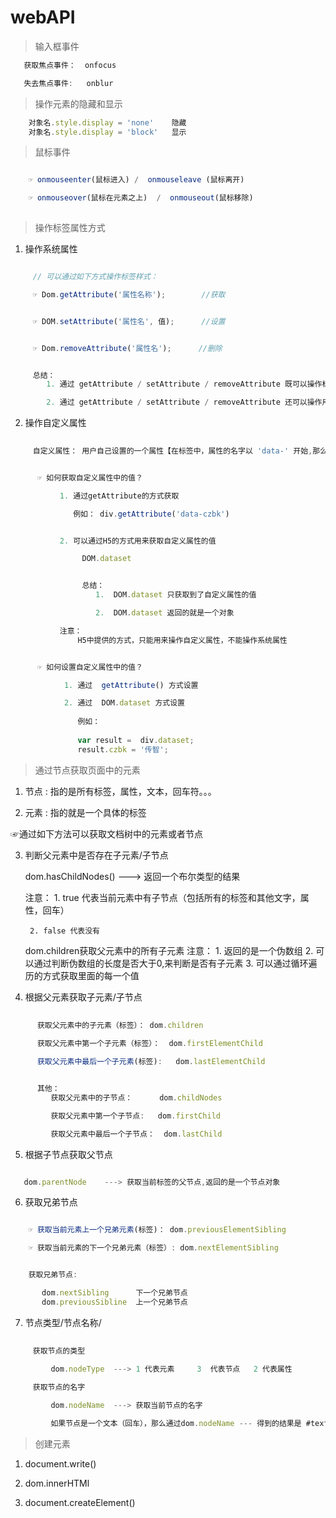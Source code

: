 # webAPI
> 输入框事件
```js
   获取焦点事件：  onfocus

   失去焦点事件:   onblur
```
> 操作元素的隐藏和显示
```js
    对象名.style.display = 'none'    隐藏
    对象名.style.display = 'block'   显示
```
> 鼠标事件
```js

    ☞ onmouseenter(鼠标进入) /  onmouseleave (鼠标离开)

    ☞ onmouseover(鼠标在元素之上)  /  onmouseout(鼠标移除)
   
```
> 操作标签属性方式

  1. 操作系统属性
```js

     // 可以通过如下方式操作标签样式：

     ☞ Dom.getAttribute('属性名称');        //获取


     ☞ DOM.setAttribute('属性名', 值);      //设置


     ☞ Dom.removeAttribute('属性名');      //删除


     总结：
        1. 通过 getAttribute / setAttribute / removeAttribute 既可以操作标签的内置的系统属性

        2. 通过 getAttribute / setAttribute / removeAttribute 还可以操作用户自己定义的属性

```
  2. 操作自定义属性
```js
     
     自定义属性： 用户自己设置的一个属性【在标签中，属性的名字以 'data-' 开始,那么该属性就是一个自定义属性】


      ☞ 如何获取自定义属性中的值？

           1. 通过getAttribute的方式获取

              例如： div.getAttribute('data-czbk')


           2. 可以通过H5的方式用来获取自定义属性的值

                DOM.dataset   


                总结：
                   1.  DOM.dataset 只获取到了自定义属性的值

                   2.  DOM.dataset 返回的就是一个对象 

           注意：
               H5中提供的方式，只能用来操作自定义属性，不能操作系统属性


      ☞ 如何设置自定义属性中的值？

            1. 通过  getAttribute() 方式设置

            2. 通过  DOM.dataset 方式设置
               
               例如： 
               
               var result =  div.dataset;
               result.czbk = '传智';
```
> 通过节点获取页面中的元素
   
   1. 节点 : 指的是所有标签，属性，文本，回车符。。。

   2. 元素 : 指的就是一个具体的标签

   ☞通过如下方法可以获取文档树中的元素或者节点
   
   3. 判断父元素中是否存在子元素/子节点

        dom.hasChildNodes() ---> 返回一个布尔类型的结果

        注意：
           1. true 代表当前元素中有子节点（包括所有的标签和其他文字，属性，回车）

           2. false 代表没有


         dom.children获取父元素中的所有子元素
         注意：
             1. 返回的是一个伪数组
             2. 可以通过判断伪数组的长度是否大于0,来判断是否有子元素
             3. 可以通过循环遍历的方式获取里面的每一个值


   4. 根据父元素获取子元素/子节点
```js
    
      获取父元素中的子元素（标签）： dom.children 
      
      获取父元素中第一个子元素（标签）：  dom.firstElementChild

      获取父元素中最后一个子元素(标签):   dom.lastElementChild


      其他：
         获取父元素中的子节点：      dom.childNodes

         获取父元素中第一个子节点:   dom.firstChild

         获取父元素中最后一个子节点：  dom.lastChild

```
   5. 根据子节点获取父节点
```js

   dom.parentNode    ---> 获取当前标签的父节点,返回的是一个节点对象

```
   6. 获取兄弟节点
```js

    ☞ 获取当前元素上一个兄弟元素(标签)： dom.previousElementSibling

    ☞ 获取当前元素的下一个兄弟元素（标签）: dom.nextElementSibling


    获取兄弟节点:

       dom.nextSibling      下一个兄弟节点
       dom.previousSibline  上一个兄弟节点

```
   7. 节点类型/节点名称/
```js
    
     获取节点的类型
            
         dom.nodeType  ---> 1 代表元素     3  代表节点   2 代表属性 

     获取节点的名字

         dom.nodeName  ---> 获取当前节点的名字

         如果节点是一个文本（回车），那么通过dom.nodeName --- 得到的结果是 #text
```

> 创建元素
1. document.write()  

2. dom.innerHTMl

3. document.createElement()


